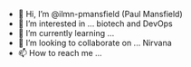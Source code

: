 - 👋 Hi, I’m @ilmn-pmansfield (Paul Mansfield)
- 👀 I’m interested in ... biotech and DevOps
- 🌱 I’m currently learning ...
- 💞️ I’m looking to collaborate on ... Nirvana
- 📫 How to reach me ...

<!---
ilmn-pmansfield/ilmn-pmansfield is a ✨ special ✨ repository because its `README.md` (this file) appears on your GitHub profile.
You can click the Preview link to take a look at your changes.
--->

